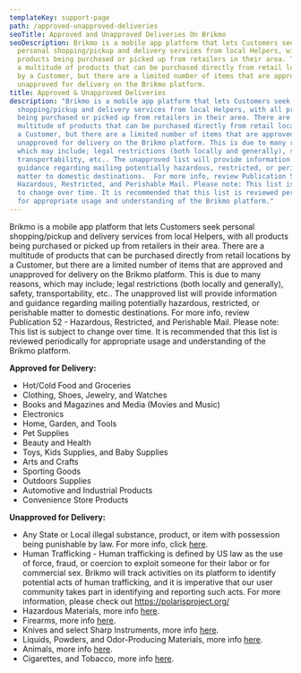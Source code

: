 ```yaml
---
templateKey: support-page
path: /approved-unapproved-deliveries
seoTitle: Approved and Unapproved Deliveries On Brikmo
seoDescription: Brikmo is a mobile app platform that lets Customers seek
  personal shopping/pickup and delivery services from local Helpers, with all
  products being purchased or picked up from retailers in their area. There are
  a multitude of products that can be purchased directly from retail locations
  by a Customer, but there are a limited number of items that are approved and
  unapproved for delivery on the Brikmo platform.
title: Approved & Unapproved Deliveries
description: "Brikmo is a mobile app platform that lets Customers seek personal
  shopping/pickup and delivery services from local Helpers, with all products
  being purchased or picked up from retailers in their area. There are a
  multitude of products that can be purchased directly from retail locations by
  a Customer, but there are a limited number of items that are approved and
  unapproved for delivery on the Brikmo platform. This is due to many reasons,
  which may include; legal restrictions (both locally and generally), safety,
  transportability, etc.. The unapproved list will provide information and
  guidance regarding mailing potentially hazardous, restricted, or perishable
  matter to domestic destinations.  For more info, review Publication 52 -
  Hazardous, Restricted, and Perishable Mail. Please note: This list is subject
  to change over time. It is recommended that this list is reviewed periodically
  for appropriate usage and understanding of the Brikmo platform."
---
```

Brikmo is a mobile app platform that lets Customers seek personal shopping/pickup and delivery services from local Helpers, with all products being purchased or picked up from retailers in their area. There are a multitude of products that can be purchased directly from retail locations by a Customer, but there are a limited number of items that are approved and unapproved for delivery on the Brikmo platform. This is due to many reasons, which may include; legal restrictions (both locally and generally), safety, transportability, etc.. The unapproved list will provide information and guidance regarding mailing potentially hazardous, restricted, or perishable matter to domestic destinations.  For more info, review Publication 52 - Hazardous, Restricted, and Perishable Mail. Please note: This list is subject to change over time. It is recommended that this list is reviewed periodically for appropriate usage and understanding of the Brikmo platform.

**Approved for Delivery:**

* Hot/Cold Food and Groceries
* Clothing, Shoes, Jewelry, and Watches
* Books and Magazines and Media (Movies and Music)
* Electronics
* Home, Garden, and Tools
* Pet Supplies
* Beauty and Health
* Toys, Kids Supplies, and Baby Supplies
* Arts and Crafts
* Sporting Goods
* Outdoors Supplies
* Automotive and Industrial Products
* Convenience Store Products

**Unapproved for Delivery:**

* Any State or Local illegal substance, product, or item with possession being punishable by law. For more info, click [here](https://www.cbp.gov/travel/us-citizens/know-before-you-go/prohibited-and-restricted-items).
* Human Trafficking - Human trafficking is defined by US law as the use of force, fraud, or coercion to exploit someone for their labor or for commercial sex. Brikmo will track activities on its platform to identify potential acts of human trafficking, and it is imperative that our user community takes part in identifying and reporting such acts. For more information, please check out <https://polarisproject.org/>
* Hazardous Materials, more info [here](https://pe.usps.com/text/pub52/pub52c3_001.htm).
* Firearms, more info [here](https://pe.usps.com/text/pub52/pub52c4_008.htm).
* Knives and select Sharp Instruments, more info [here](https://pe.usps.com/text/pub52/pub52c4_013.htm).
* Liquids, Powders, and Odor-Producing Materials, more info [here](https://pe.usps.com/text/pub52/pub52c4_017.htm).
* Animals, more info [here](https://pe.usps.com/text/pub52/pub52c4_023.htm).
* Cigarettes, and Tobacco, more info [here](https://pe.usps.com/text/pub52/pub52c4_025.htm).